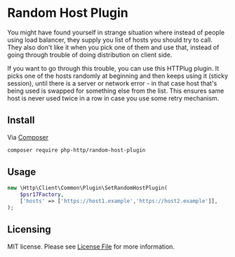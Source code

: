 #  Random Host Plugin

You might have found yourself in strange situation where instead of people using load balancer,
they supply you list of hosts you should try to call. They also don't like it when you pick one of them
and use that, instead of going through trouble of doing distribution on client side.

If you want to go through this trouble, you can use this HTTPlug plugin.
It picks one of the hosts randomly at beginning and then keeps using it (sticky session), until there is a server
or network error - in that case host that's being used is swapped for something else from the list.
This ensures same host is never used twice in a row in case you use some retry mechanism.

## Install

Via [Composer](https://getcomposer.org/doc/00-intro.md)

```bash
composer require php-http/random-host-plugin
```
## Usage

```php
new \Http\Client\Common\Plugin\SetRandomHostPlugin(
    $psr17Factory,
    ['hosts' => ['https://host1.example','https://host2.example']],
);
```

## Licensing

MIT license. Please see [License File](LICENSE) for more information.
